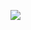 [![](https://jitpack.io/v/gavrylenkoIvan/block-client.svg)](https://jitpack.io/#gavrylenkoIvan/block-client)

